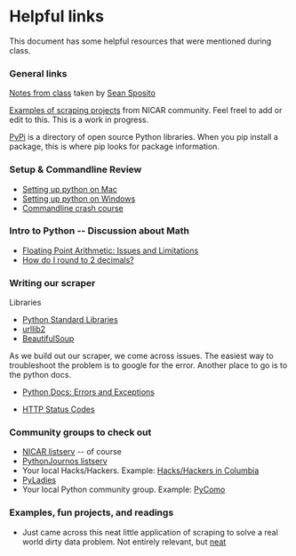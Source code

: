 # Helpful links

This document has some helpful resources that were mentioned during class.

### General links

[Notes from class](https://docs.google.com/document/d/1VvwGSCXynKJuq0-ATOITo9doUPPoX5WARS3I71o6glE/edit) taken by [Sean Sposito](https://twitter.com/seansposito)

[Examples of scraping projects](https://docs.google.com/spreadsheet/ccc?key=0AnUC82F2CpjJdFJoOGh4VHpiVFZsbkdQbXkxa0VTVXc&usp=sharing) from NICAR community.
Feel freel to add or edit to this. This is a work in progress.

[PyPi](https://pypi.python.org/pypi) is a directory of open source Python libraries. When you pip install a package, this is where pip looks for package information.

### Setup & Commandline Review
* [Setting up python on Mac](http://docs.python-guide.org/en/latest/starting/install/osx/)
* [Setting up python on Windows](http://docs.python-guide.org/en/latest/starting/install/win/)
* [Commandline crash course](http://cli.learncodethehardway.org/book/)

### Intro to Python -- Discussion about Math
* [Floating Point Arithmetic: Issues and Limitations](http://docs.python.org/2/tutorial/floatingpoint.html#tut-fp-issues)
* [How do I round to 2 decimals?](https://gist.github.com/jackiekazil/6201722)

### Writing our scraper
Libraries
* [Python Standard Libraries](http://docs.python.org/2/library/)
* [urllib2](http://docs.python.org/2/library/urllib2.html)
* [BeautifulSoup](http://www.crummy.com/software/BeautifulSoup/)

As we build out our scraper, we come across issues. The easiest way to troubleshoot the problem is to google for the error. Another place to go is to the python docs.
* [Python Docs: Errors and Exceptions](http://docs.python.org/2/tutorial/errors.html)

* [HTTP Status Codes](http://en.wikipedia.org/wiki/List_of_HTTP_status_codes)

### Community groups to check out

* [NICAR listserv](http://www.ire.org/resource-center/listservs/subscribe-nicar-l/) -- of course
* [PythonJournos listserv](https://groups.google.com/forum/#!forum/pythonjournos)
* Your local Hacks/Hackers. Example: [Hacks/Hackers in Columbia](http://www.meetup.com/hackshackersIRE/)
* [PyLadies](http://www.pyladies.com/)
* Your local Python community group. Example: [PyComo](http://www.meetup.com/pyCOMO/)

### Examples, fun projects, and readings
* Just came across this neat little application of scraping to solve a real world dirty data problem. Not entirely relevant, but [neat](http://www.p-value.info/2013/09/matching-misspelled-brand-names-easy-way.html)


